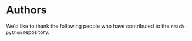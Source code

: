 # Authors

We'd like to thank the following people who have contributed to the
`reach-python` repository.
